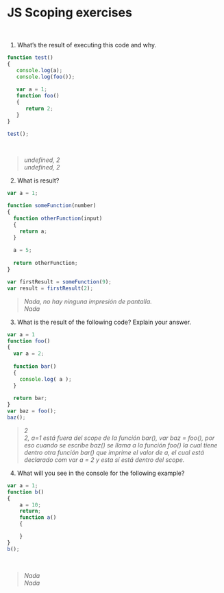 # JS Scoping exercises
​
1. What’s the result of executing this code and why.
  ```js
  function test()
  {
     console.log(a);
     console.log(foo());
     
     var a = 1;
     function foo() 
     {
        return 2;
     }
  }
  
  test();
  ```
​
> _undefined, 2_  
> _undefined, 2_
​
​
2. What is result?
  ```js
  var a = 1; 
  
  function someFunction(number) 
  {
    function otherFunction(input) 
    {
      return a;
    }
    
    a = 5;
    
    return otherFunction;
  }
  
  var firstResult = someFunction(9);
  var result = firstResult(2);
  ```
> _Nada, no hay ninguna impresión de pantalla._  
> _Nada_
​
​
3. What is the result of the following code? Explain your answer.
  ```js
  var a = 1
  function foo() 
  {
    var a = 2;
​
    function bar() 
    {
      console.log( a );
    }
​
    return bar;
  }
  var baz = foo();
  baz();
  ``` 
> _2_  
> _2, a=1 está fuera del scope de la función bar(), var baz = foo(), por eso cuando se escribe baz() se llama a la función foo() la cual tiene dentro otra función bar() que imprime el valor de a, el cual está declarado com var a = 2 y esta sí está dentro del scope._
​
​
4. What will you see in the console for the following example?
  ```js
  var a = 1; 
  function b()
  { 
      a = 10; 
      return; 
      function a()
      {

      } 
  } 
  b(); 
  ```
​
> _Nada_  
> _Nada_